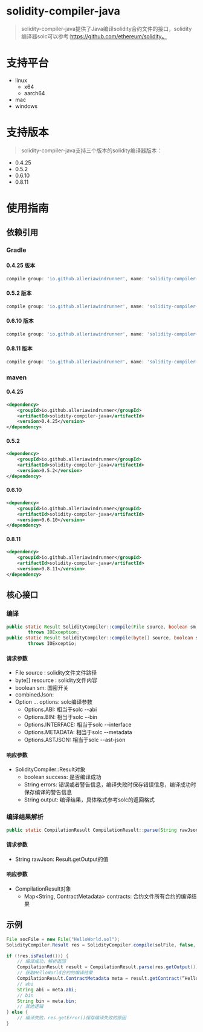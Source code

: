 # solidity-compiler-java

>solidity-compiler-java提供了Java编译solidity合约文件的接口，solidity编译器solc可以参考:https://github.com/ethereum/solidity。

# 支持平台

* linux
  * x64
  * aarch64
* mac
* windows

# 支持版本
>solidity-compiler-java支持三个版本的solidity编译器版本：

* 0.4.25
* 0.5.2
* 0.6.10
* 0.8.11

# 使用指南

## 依赖引用

### Gradle

#### 0.4.25 版本

```gradle
compile group: 'io.github.alleriawindrunner', name: 'solidity-compiler-java', version: '0.4.25'
```

#### 0.5.2 版本
```gradle
compile group: 'io.github.alleriawindrunner', name: 'solidity-compiler-java', version: '0.5.2'
```

#### 0.6.10 版本
```gradle
compile group: 'io.github.alleriawindrunner', name: 'solidity-compiler-java', version: '0.6.10'
```

#### 0.8.11 版本
```gradle
compile group: 'io.github.alleriawindrunner', name: 'solidity-compiler-java', version: '0.8.11'
```

### maven

#### 0.4.25

```xml
<dependency>
    <groupId>io.github.alleriawindrunner</groupId>
    <artifactId>solidity-compiler-java</artifactId>
    <version>0.4.25</version>
</dependency>
```

#### 0.5.2

```xml
<dependency>
    <groupId>io.github.alleriawindrunner</groupId>
    <artifactId>solidity-compiler-java</artifactId>
    <version>0.5.2</version>
</dependency>
```

#### 0.6.10

```xml
<dependency>
    <groupId>io.github.alleriawindrunner</groupId>
    <artifactId>solidity-compiler-java</artifactId>
    <version>0.6.10</version>
</dependency>
```

#### 0.8.11

```xml
<dependency>
    <groupId>io.github.alleriawindrunner</groupId>
    <artifactId>solidity-compiler-java</artifactId>
    <version>0.8.11</version>
</dependency>
```

## 核心接口

### 编译

```java
public static Result SolidityCompiler::compile(File source, boolean sm, boolean combinedJson, Option... options)
        throws IOException;
public static Result SolidityCompiler::compile(byte[] source, boolean sm, boolean combinedJson, Option... options)
        throws IOExceptio;
```

#### 请求参数

* File source : solidity文件文件路径
* byte[] resource : solidity文件内容
* boolean sm: 国密开关
* combinedJson:
* Option ... options: solc编译参数
  * Options.ABI: 相当于solc --abi
  * Options.BIN: 相当于solc --bin
  * Options.INTERFACE: 相当于solc --interface
  * Options.METADATA: 相当于solc --metadata
  * Options.ASTJSON: 相当于solc --ast-json

#### 响应参数

* SolidityCompiler::Result对象
  * boolean success: 是否编译成功
  * String errors: 错误或者警告信息，编译失败时保存错误信息，编译成功时保存编译的警告信息
  * String output: 编译结果，具体格式参考solc的返回格式

### 编译结果解析

```java
public static CompilationResult CompilationResult::parse(String rawJson) throws IOException 
```

#### 请求参数

* String rawJson: Result.getOutput的值

#### 响应参数

* CompilationResult对象 
  * Map<String, ContractMetadata> contracts: 合约文件所有合约的编译结果

## 示例

```java
File socFile = new File("HelloWorld.sol");
SolidityCompiler.Result res = SolidityCompiler.compile(solFile, false, true, ABI, BIN, INTERFACE, METADATA);

if (!res.isFailed())) {
    // 编译成功，解析返回
    CompilationResult result = CompilationResult.parse(res.getOutput());
    // 获取HelloWorld合约的编译结果
    CompilationResult.ContractMetadata meta = result.getContract(“HelloWorld”);
    // abi
    String abi = meta.abi;
    // bin
    String bin = meta.bin;
    // 其他逻辑
} else {
    // 编译失败，res.getError()保存编译失败的原因
}
```
